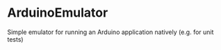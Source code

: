 # ArduinoEmulator
Simple emulator for running an Arduino application natively (e.g. for unit tests)
